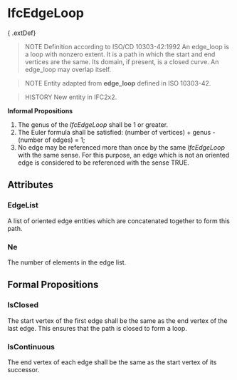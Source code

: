 # IfcEdgeLoop

{ .extDef}
<!-- end of short definition -->

> NOTE Definition according to ISO/CD 10303-42:1992
> An edge_loop is a loop with nonzero extent. It is a path in which the start and end vertices are the same. Its domain, if present, is a closed curve. An edge_loop may overlap itself.

> NOTE Entity adapted from **edge_loop** defined in ISO 10303-42.

> HISTORY New entity in IFC2x2.

**Informal Propositions**

1. The genus of the _IfcEdgeLoop_ shall be 1 or greater.
2. The Euler formula shall be satisfied: (number of vertices) + genus - (number of edges) = 1;
3. No edge may be referenced more than once by the same _IfcEdgeLoop_ with the same sense. For this purpose, an edge which is not an oriented edge is considered to be referenced with the sense TRUE.

## Attributes

### EdgeList
A list of oriented edge entities which are concatenated together to form this path.

### Ne
The number of elements in the edge list.

## Formal Propositions

### IsClosed
The start vertex of the first edge shall be the same as the end vertex of the last edge. This ensures that the path is closed to form a loop.

### IsContinuous
The end vertex of each edge shall be the same as the start vertex of its successor.
